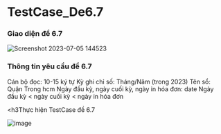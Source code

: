 # TestCase_De6.7
<h3>Giao diện đề 6.7</h3>

![Screenshot 2023-07-05 144523](https://github.com/user-attachments/assets/887d0fa3-fc86-4d82-9c39-cafe60368528)

<h3>Thông tin yêu cầu đề 6.7</h3>

Cán bộ đọc: 10-15 ký tự
Kỳ ghi chỉ số: Tháng/Năm (trong 2023)
Tên sổ: Quận Trong hcm
Ngày đầu kỳ, ngày cuối kỳ, ngày in hóa đơn: date
Ngày đầu kỳ < ngày cuối kỳ < ngày in hóa đơn

<h3Thực hiện TestCase đề 6.7</h3>

![image](https://github.com/user-attachments/assets/2cb0e115-a873-49b2-bcfd-c6ce4f1a794e)

